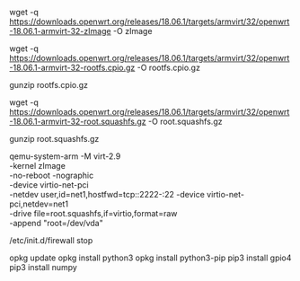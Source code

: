 wget -q https://downloads.openwrt.org/releases/18.06.1/targets/armvirt/32/openwrt-18.06.1-armvirt-32-zImage -O zImage

wget -q https://downloads.openwrt.org/releases/18.06.1/targets/armvirt/32/openwrt-18.06.1-armvirt-32-rootfs.cpio.gz -O rootfs.cpio.gz

gunzip rootfs.cpio.gz

wget -q https://downloads.openwrt.org/releases/18.06.1/targets/armvirt/32/openwrt-18.06.1-armvirt-32-root.squashfs.gz -O root.squashfs.gz

gunzip root.squashfs.gz

qemu-system-arm -M virt-2.9 \
 -kernel zImage \
 -no-reboot -nographic \
 -device virtio-net-pci \
 -netdev user,id=net1,hostfwd=tcp::2222-:22 -device virtio-net-pci,netdev=net1 \
 -drive file=root.squashfs,if=virtio,format=raw \
 -append "root=/dev/vda"

 /etc/init.d/firewall stop

opkg update
opkg install python3
opkg install python3-pip
pip3 install gpio4
pip3 install numpy
